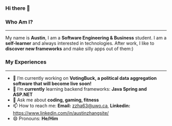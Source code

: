 ### Hi there 👋



### Who Am I?
-----

<!-- **Austin6868/Austin6868** is a ✨ _special_ ✨ repository because its `README.md` (this file) appears on your GitHub profile. -->

<!-- Here are some ideas to get you started: -->

My name is **Austin**, I am a **Software Engineering & Business** student. I am a **self-learner** and always interested in technologies. After work, I like to **discover new frameworks** and make silly apps out of them:)

### My Experiences
-----
- 🔭 I’m currently working on **VotingBuck, a political data aggregation software that will become live soon!**
- 🌱 I’m **currently** learning backend frameworks: **Java Spring and ASP.NET**
- 💬 Ask me about **coding, gaming, fitness**
- 📫 How to reach me: **Email:** zzha63@uwo.ca, **Linkedin:** https://www.linkedin.com/in/austinzhangsite/
- 😄 Pronouns: **He/Him**
